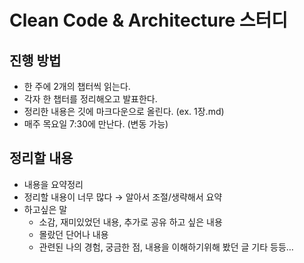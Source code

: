 # Clean Code & Architecture 스터디

## 진행 방법

* 한 주에 2개의 챕터씩 읽는다.
* 각자 한 챕터를 정리해오고 발표한다.
* 정리한 내용은 깃에 마크다운으로 올린다. (ex. 1장.md)
* 매주 목요일 7:30에 만난다. (변동 가능)

## 정리할 내용

* 내용을 요약정리
* 정리할 내용이 너무 많다 → 알아서 조절/생략해서 요약
* 하고싶은 말
	* 소감, 재미있었던 내용, 추가로 공유 하고 싶은 내용
	* 몰랐던 단어나 내용
	* 관련된 나의 경험, 궁금한 점, 내용을 이해하기위해 봤던 글 기타 등등…
